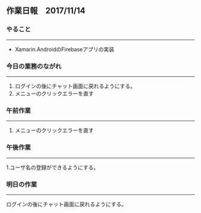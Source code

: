 ## 作業日報　2017/11/14

### やること
---
* Xamarin.AndroidのFirebaseアプリの実装

### 今日の業務のながれ
---
1. ログインの後にチャット画面に戻れるようにする。  
2. メニューのクリックエラーを直す


### 午前作業
----
1. メニューのクリックエラーを直す

### 午後作業
----
1.ユーザ名の登録ができるようにする。


### 明日の作業
----
 ログインの後にチャット画面に戻れるようにする。

